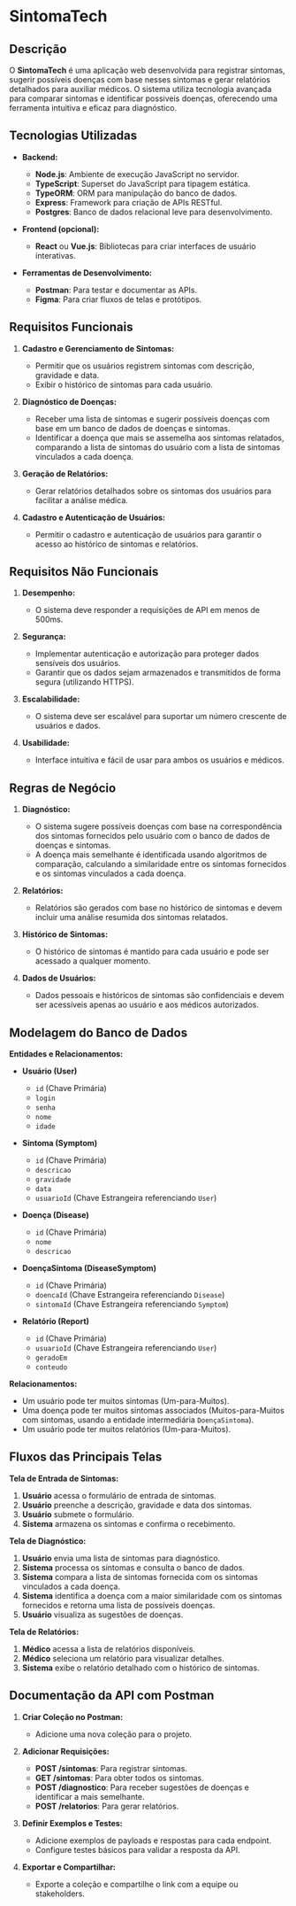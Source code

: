 # SintomaTech

## Descrição

O **SintomaTech** é uma aplicação web desenvolvida para registrar sintomas, sugerir possíveis doenças com base nesses sintomas e gerar relatórios detalhados para auxiliar médicos. O sistema utiliza tecnologia avançada para comparar sintomas e identificar possiveis doenças, oferecendo uma ferramenta intuitiva e eficaz para diagnóstico.

## Tecnologias Utilizadas

- **Backend:**
  - **Node.js**: Ambiente de execução JavaScript no servidor.
  - **TypeScript**: Superset do JavaScript para tipagem estática.
  - **TypeORM**: ORM para manipulação do banco de dados.
  - **Express**: Framework para criação de APIs RESTful.
  - **Postgres**: Banco de dados relacional leve para desenvolvimento.

- **Frontend (opcional):**
  - **React** ou **Vue.js**: Bibliotecas para criar interfaces de usuário interativas.

- **Ferramentas de Desenvolvimento:**
  - **Postman**: Para testar e documentar as APIs.
  - **Figma**: Para criar fluxos de telas e protótipos.

## Requisitos Funcionais

1. **Cadastro e Gerenciamento de Sintomas:**
   - Permitir que os usuários registrem sintomas com descrição, gravidade e data.
   - Exibir o histórico de sintomas para cada usuário.

2. **Diagnóstico de Doenças:**
   - Receber uma lista de sintomas e sugerir possíveis doenças com base em um banco de dados de doenças e sintomas.
   - Identificar a doença que mais se assemelha aos sintomas relatados, comparando a lista de sintomas do usuário com a lista de sintomas vinculados a cada doença.

3. **Geração de Relatórios:**
   - Gerar relatórios detalhados sobre os sintomas dos usuários para facilitar a análise médica.

4. **Cadastro e Autenticação de Usuários:**
   - Permitir o cadastro e autenticação de usuários para garantir o acesso ao histórico de sintomas e relatórios.

## Requisitos Não Funcionais

1. **Desempenho:**
   - O sistema deve responder a requisições de API em menos de 500ms.
   
2. **Segurança:**
   - Implementar autenticação e autorização para proteger dados sensíveis dos usuários.
   - Garantir que os dados sejam armazenados e transmitidos de forma segura (utilizando HTTPS).

3. **Escalabilidade:**
   - O sistema deve ser escalável para suportar um número crescente de usuários e dados.

4. **Usabilidade:**
   - Interface intuitiva e fácil de usar para ambos os usuários e médicos.

## Regras de Negócio

1. **Diagnóstico:**
   - O sistema sugere possíveis doenças com base na correspondência dos sintomas fornecidos pelo usuário com o banco de dados de doenças e sintomas.
   - A doença mais semelhante é identificada usando algoritmos de comparação, calculando a similaridade entre os sintomas fornecidos e os sintomas vinculados a cada doença.

2. **Relatórios:**
   - Relatórios são gerados com base no histórico de sintomas e devem incluir uma análise resumida dos sintomas relatados.

3. **Histórico de Sintomas:**
   - O histórico de sintomas é mantido para cada usuário e pode ser acessado a qualquer momento.

4. **Dados de Usuários:**
   - Dados pessoais e históricos de sintomas são confidenciais e devem ser acessíveis apenas ao usuário e aos médicos autorizados.

## Modelagem do Banco de Dados

**Entidades e Relacionamentos:**

- **Usuário (User)**
  - `id` (Chave Primária)
  - `login`
  - `senha`
  - `nome`
  - `idade`

- **Sintoma (Symptom)**
  - `id` (Chave Primária)
  - `descricao`
  - `gravidade`
  - `data`
  - `usuarioId` (Chave Estrangeira referenciando `User`)

- **Doença (Disease)**
  - `id` (Chave Primária)
  - `nome`
  - `descricao`

- **DoençaSintoma (DiseaseSymptom)**
  - `id` (Chave Primária)
  - `doencaId` (Chave Estrangeira referenciando `Disease`)
  - `sintomaId` (Chave Estrangeira referenciando `Symptom`)

- **Relatório (Report)**
  - `id` (Chave Primária)
  - `usuarioId` (Chave Estrangeira referenciando `User`)
  - `geradoEm`
  - `conteudo`

**Relacionamentos:**

- Um usuário pode ter muitos sintomas (Um-para-Muitos).
- Uma doença pode ter muitos sintomas associados (Muitos-para-Muitos com sintomas, usando a entidade intermediária `DoençaSintoma`).
- Um usuário pode ter muitos relatórios (Um-para-Muitos).

## Fluxos das Principais Telas

**Tela de Entrada de Sintomas:**

1. **Usuário** acessa o formulário de entrada de sintomas.
2. **Usuário** preenche a descrição, gravidade e data dos sintomas.
3. **Usuário** submete o formulário.
4. **Sistema** armazena os sintomas e confirma o recebimento.

**Tela de Diagnóstico:**

1. **Usuário** envia uma lista de sintomas para diagnóstico.
2. **Sistema** processa os sintomas e consulta o banco de dados.
3. **Sistema** compara a lista de sintomas fornecida com os sintomas vinculados a cada doença.
4. **Sistema** identifica a doença com a maior similaridade com os sintomas fornecidos e retorna uma lista de possíveis doenças.
5. **Usuário** visualiza as sugestões de doenças.

**Tela de Relatórios:**

1. **Médico** acessa a lista de relatórios disponíveis.
2. **Médico** seleciona um relatório para visualizar detalhes.
3. **Sistema** exibe o relatório detalhado com o histórico de sintomas.

## Documentação da API com Postman

1. **Criar Coleção no Postman:**
   - Adicione uma nova coleção para o projeto.

2. **Adicionar Requisições:**
   - **POST /sintomas**: Para registrar sintomas.
   - **GET /sintomas**: Para obter todos os sintomas.
   - **POST /diagnostico**: Para receber sugestões de doenças e identificar a mais semelhante.
   - **POST /relatorios**: Para gerar relatórios.

3. **Definir Exemplos e Testes:**
   - Adicione exemplos de payloads e respostas para cada endpoint.
   - Configure testes básicos para validar a resposta da API.

4. **Exportar e Compartilhar:**
   - Exporte a coleção e compartilhe o link com a equipe ou stakeholders.
